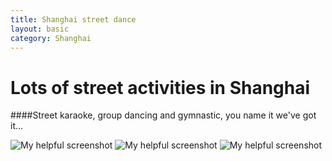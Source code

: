 ```yaml
---
title: Shanghai street dance
layout: basic
category: Shanghai
---
```



Lots of street activities in Shanghai
=====================================

####Street karaoke, group dancing and gymnastic, you name it we've got it...


![My helpful screenshot](http://res.cloudinary.com/djfwqxjdx/image/upload/v1412514554/dance1_rjuvyc.jpg)
![My helpful screenshot](http://res.cloudinary.com/djfwqxjdx/image/upload/v1412514668/dance2_ya1rh5.jpg)
![My helpful screenshot](http://res.cloudinary.com/djfwqxjdx/image/upload/v1412514908/dance3_hmtipi.jpg)